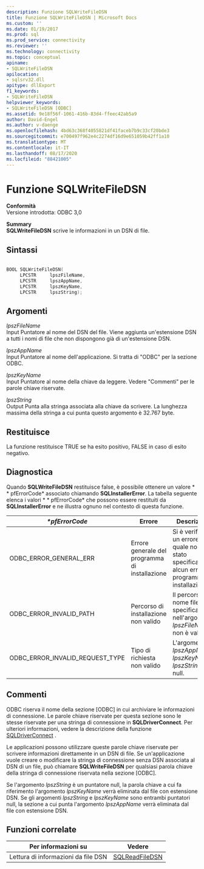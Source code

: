 ```yaml
---
description: Funzione SQLWriteFileDSN
title: Funzione SQLWriteFileDSN | Microsoft Docs
ms.custom: ''
ms.date: 01/19/2017
ms.prod: sql
ms.prod_service: connectivity
ms.reviewer: ''
ms.technology: connectivity
ms.topic: conceptual
apiname:
- SQLWriteFileDSN
apilocation:
- sqlsrv32.dll
apitype: dllExport
f1_keywords:
- SQLWriteFileDSN
helpviewer_keywords:
- SQLWriteFileDSN [ODBC]
ms.assetid: 9e18f56f-1061-416b-83d4-ffeec42ab5a9
author: David-Engel
ms.author: v-daenge
ms.openlocfilehash: 4bd63c368f4055821df41faceb7b9c33cf20bde3
ms.sourcegitcommit: e700497f962e4c2274df16d9e651059b42ff1a10
ms.translationtype: MT
ms.contentlocale: it-IT
ms.lasthandoff: 08/17/2020
ms.locfileid: "88421005"
---
```

# <a name="sqlwritefiledsn-function"></a>Funzione SQLWriteFileDSN
**Conformità**  
 Versione introdotta: ODBC 3,0  
  
 **Summary**  
 **SQLWriteFileDSN** scrive le informazioni in un DSN di file.  
  
## <a name="syntax"></a>Sintassi  
  
```cpp  
  
BOOL SQLWriteFileDSN(  
     LPCSTR     lpszFileName,  
     LPCSTR     lpszAppName,  
     LPCSTR     lpszKeyName,  
     LPCSTR     lpszString);  
```  
  
## <a name="arguments"></a>Argomenti  
 *lpszFileName*  
 Input Puntatore al nome del DSN del file. Viene aggiunta un'estensione DSN a tutti i nomi di file che non dispongono già di un'estensione DSN.  
  
 *lpszAppName*  
 Input Puntatore al nome dell'applicazione. Si tratta di "ODBC" per la sezione ODBC.  
  
 *lpszKeyName*  
 Input Puntatore al nome della chiave da leggere. Vedere "Commenti" per le parole chiave riservate.  
  
 *lpszString*  
 Output Punta alla stringa associata alla chiave da scrivere. La lunghezza massima della stringa a cui punta questo argomento è 32.767 byte.  
  
## <a name="returns"></a>Restituisce  
 La funzione restituisce TRUE se ha esito positivo, FALSE in caso di esito negativo.  
  
## <a name="diagnostics"></a>Diagnostica  
 Quando **SQLWriteFileDSN** restituisce false, è possibile ottenere un valore * \* pfErrorCode* associato chiamando **SQLInstallerError**. La tabella seguente elenca i valori * \* pfErrorCode* che possono essere restituiti da **SQLInstallerError** e ne illustra ognuno nel contesto di questa funzione.  
  
|*\*pfErrorCode*|Errore|Descrizione|  
|---------------------|-----------|-----------------|  
|ODBC_ERROR_GENERAL_ERR|Errore generale del programma di installazione|Si è verificato un errore per il quale non è stato specificato alcun errore di programma di installazione.|  
|ODBC_ERROR_INVALID_PATH|Percorso di installazione non valido|Il percorso del nome file specificato nell'argomento *lpszFileName* non è valido.|  
|ODBC_ERROR_INVALID_REQUEST_TYPE|Tipo di richiesta non valido|L'argomento *lpszAppName*, *lpszKeyName*o *lpszString* è null.|  
  
## <a name="comments"></a>Commenti  
 ODBC riserva il nome della sezione [ODBC] in cui archiviare le informazioni di connessione. Le parole chiave riservate per questa sezione sono le stesse riservate per una stringa di connessione in **SQLDriverConnect**. Per ulteriori informazioni, vedere la descrizione della funzione [SQLDriverConnect](../../../odbc/reference/syntax/sqldriverconnect-function.md) .  
  
 Le applicazioni possono utilizzare queste parole chiave riservate per scrivere informazioni direttamente in un DSN di file. Se un'applicazione vuole creare o modificare la stringa di connessione senza DSN associata al DSN di un file, può chiamare **SQLWriteFileDSN** per qualsiasi parola chiave della stringa di connessione riservata nella sezione [ODBC].  
  
 Se l'argomento *lpszString* è un puntatore null, la parola chiave a cui fa riferimento l'argomento *lpszKeyName* verrà eliminata dal file con estensione DSN. Se gli argomenti *lpszString* e *lpszKeyName* sono entrambi puntatori null, la sezione a cui punta l'argomento *lpszAppName* verrà eliminata dal file con estensione DSN.  
  
## <a name="related-functions"></a>Funzioni correlate  
  
|Per informazioni su|Vedere|  
|---------------------------|---------|  
|Lettura di informazioni da file DSN|[SQLReadFileDSN](../../../odbc/reference/syntax/sqlreadfiledsn-function.md)|
